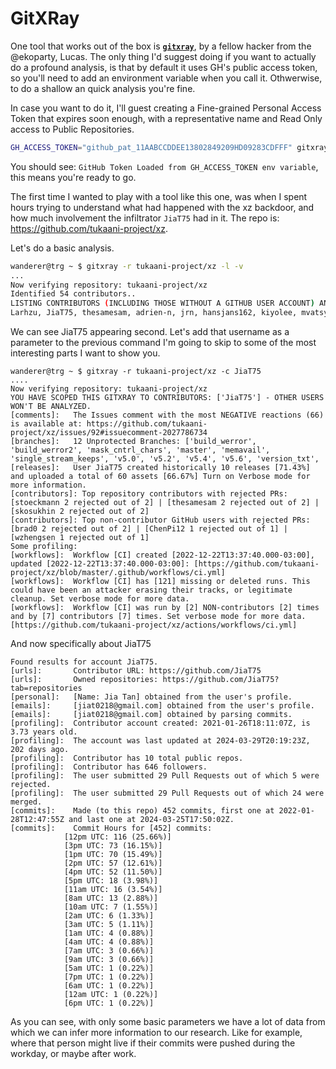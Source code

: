 # GitXRay

One tool that works out of the box is **[`gitxray`](https://gitxray.com/)**, by a fellow hacker from the @ekoparty, Lucas.
The only thing I'd suggest doing if you want to actually do a profound analysis, is that by default it uses GH's public access token, so you'll need to add an environment variable when you call it. Othwerwise, to do a shallow an quick analysis you're fine.

In case you want to do it, I'll guest creating a Fine-grained Personal Access Token that expires soon enough, with a representative name and Read Only access to Public Repositories.

```bash
GH_ACCESS_TOKEN="github_pat_11AABCCDDEE13802849209HD09283CDFFF" gitxray -r theredguild/devsecoops -l -v
```

You should see: `GitHub Token Loaded from GH_ACCESS_TOKEN env variable`, this means you're ready to go.

The first time I wanted to play with a tool like this one, was when I spent hours trying to understand what had happened with the xz backdoor, and how much involvement the infiltrator `JiaT75` had in it. The repo is: https://github.com/tukaani-project/xz.

Let's do a basic analysis.

```bash
wanderer@trg ~ $ gitxray -r tukaani-project/xz -l -v
...
Now verifying repository: tukaani-project/xz
Identified 54 contributors..                                                                      
LISTING CONTRIBUTORS (INCLUDING THOSE WITHOUT A GITHUB USER ACCOUNT) AND EXITING..
Larhzu, JiaT75, thesamesam, adrien-n, jrn, hansjans162, kiyolee, mvatsyk-lsg, afb, maan@tuebingen.mpg.de, bjarniig@rhi.hi.is, junghans, gabibguti, jmarrec, meyering@redhat.com, kianmeng, vapier, skosukhin, stoeckmann, jcallen, kilobyte, bluhm, svpv, radarhere, Coeur, mathstuf, bebuch, bensberg@justemail.net, ChanTsune, parheliamm, ivq, DimitriPapadopoulos, emaste, firasuke, hjl-tools, addaleax, iv-m, Jamaika1, jbastian, jiat75@gmail.com, meyering, vaeth@mathematik.uni-wuerzburg.de, nickajacks1, praiskup, proski@gnu.org, RainRat, ryandesign, sebastianas, vnwildman, scop, xry111, yarikoptic, biergaizi, huangqinjin
```

We can see JiaT75 appearing second. Let's add that username as a parameter to the previous command I'm going to skip to some of the most interesting parts I want to show you.

```plaintext
wanderer@trg ~ $ gitxray -r tukaani-project/xz -c JiaT75
....
Now verifying repository: tukaani-project/xz
YOU HAVE SCOPED THIS GITXRAY TO CONTRIBUTORS: ['JiaT75'] - OTHER USERS WON'T BE ANALYZED.
[comments]:   The Issues comment with the most NEGATIVE reactions (66) is available at: https://github.com/tukaani-project/xz/issues/92#issuecomment-2027786734
[branches]:   12 Unprotected Branches: ['build_werror', 'build_werror2', 'mask_cntrl_chars', 'master', 'memavail', 'single_stream_keeps', 'v5.0', 'v5.2', 'v5.4', 'v5.6', 'version_txt', 
[releases]:   User JiaT75 created historically 10 releases [71.43%] and uploaded a total of 60 assets [66.67%] Turn on Verbose mode for more information.
[contributors]: Top repository contributors with rejected PRs: [stoeckmann 2 rejected out of 2] | [thesamesam 2 rejected out of 2] | [skosukhin 2 rejected out of 2]
[contributors]: Top non-contributor GitHub users with rejected PRs: [brad0 2 rejected out of 2] | [ChenPi12 1 rejected out of 1] | [wzhengsen 1 rejected out of 1]
Some profiling:
[workflows]:  Workflow [CI] created [2022-12-22T13:37:40.000-03:00], updated [2022-12-22T13:37:40.000-03:00]: [https://github.com/tukaani-project/xz/blob/master/.github/workflows/ci.yml]
[workflows]:  Workflow [CI] has [121] missing or deleted runs. This could have been an attacker erasing their tracks, or legitimate cleanup. Set verbose mode for more data. 
[workflows]:  Workflow [CI] was run by [2] NON-contributors [2] times and by [7] contributors [7] times. Set verbose mode for more data. [https://github.com/tukaani-project/xz/actions/workflows/ci.yml]
```

And now specifically about JiaT75

```plaintext
Found results for account JiaT75.
[urls]:       Contributor URL: https://github.com/JiaT75
[urls]:       Owned repositories: https://github.com/JiaT75?tab=repositories
[personal]:   [Name: Jia Tan] obtained from the user's profile.
[emails]:     [jiat0218@gmail.com] obtained from the user's profile.
[emails]:     [jiat0218@gmail.com] obtained by parsing commits.
[profiling]:  Contributor account created: 2021-01-26T18:11:07Z, is 3.73 years old.
[profiling]:  The account was last updated at 2024-03-29T20:19:23Z, 202 days ago.
[profiling]:  Contributor has 10 total public repos.
[profiling]:  Contributor has 646 followers.
[profiling]:  The user submitted 29 Pull Requests out of which 5 were rejected.
[profiling]:  The user submitted 29 Pull Requests out of which 24 were merged.
[commits]:    Made (to this repo) 452 commits, first one at 2022-01-28T12:47:55Z and last one at 2024-03-25T17:50:02Z.
[commits]:    Commit Hours for [452] commits:
            [12pm UTC: 116 (25.66%)]
            [3pm UTC: 73 (16.15%)]
            [1pm UTC: 70 (15.49%)]
            [2pm UTC: 57 (12.61%)]
            [4pm UTC: 52 (11.50%)]
            [5pm UTC: 18 (3.98%)]
            [11am UTC: 16 (3.54%)]
            [8am UTC: 13 (2.88%)]
            [10am UTC: 7 (1.55%)]
            [2am UTC: 6 (1.33%)]
            [3am UTC: 5 (1.11%)]
            [1am UTC: 4 (0.88%)]
            [4am UTC: 4 (0.88%)]
            [7am UTC: 3 (0.66%)]
            [9am UTC: 3 (0.66%)]
            [5am UTC: 1 (0.22%)]
            [7pm UTC: 1 (0.22%)]
            [6am UTC: 1 (0.22%)]
            [12am UTC: 1 (0.22%)]
            [6pm UTC: 1 (0.22%)]
```

As you can see, with only some basic parameters we have a lot of data from which we can infer more information to our research. Like for example, where that person might live if their commits were pushed during the workday, or maybe after work.

